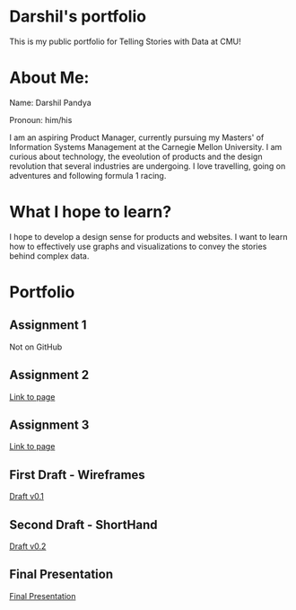 # Darshil's portfolio
This is my public portfolio for Telling Stories with Data at CMU!

# About Me:
Name: Darshil Pandya

Pronoun: him/his

I am an aspiring Product Manager, currently pursuing my Masters' of Information Systems Management at the Carnegie Mellon University. I am curious about technology, the eveolution of products and the design revolution that several industries are undergoing. I love travelling, going on adventures and following formula 1 racing.

# What I hope to learn?
I hope to develop a design sense for products and websites. I want to learn how to effectively use graphs and visualizations to convey the stories behind complex data.

# Portfolio

## Assignment 1
Not on GitHub

## Assignment 2

[Link to page](/dataviz2.md)

## Assignment 3

[Link to page](/assignment3.md)

## First Draft - Wireframes
[Draft v0.1](/final_project.md)

## Second Draft - ShortHand
[Draft v0.2](/ShorthandTemplate.md)

## Final Presentation
[Final Presentation](/final_presentation.md)
